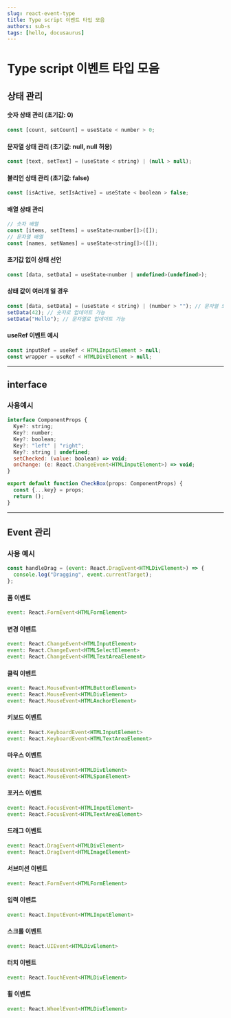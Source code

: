 ```yaml
---
slug: react-event-type
title: Type script 이벤트 타입 모음
authors: sub-s
tags: [hello, docusaurus]
---
```


# Type script 이벤트 타입 모음

## 상태 관리

#### 숫자 상태 관리 (초기값: 0)

```javascript
const [count, setCount] = useState < number > 0;
```

#### 문자열 상태 관리 (초기값: null, null 허용)

```javascript
const [text, setText] = (useState < string) | (null > null);
```

#### 불리언 상태 관리 (초기값: false)

```javascript
const [isActive, setIsActive] = useState < boolean > false;
```

#### 배열 상태 관리

```javascript
// 숫자 배열
const [items, setItems] = useState<number[]>([]);
// 문자열 배열
const [names, setNames] = useState<string[]>([]);
```

#### 초기값 없이 상태 선언

```javascript
const [data, setData] = useState<number | undefined>(undefined>);
```

#### 상태 값이 여러개 일 경우

```javascript
const [data, setData] = (useState < string) | (number > ""); // 문자열 또는 숫자
setData(42); // 숫자로 업데이트 가능
setData("Hello"); // 문자열로 업데이트 가능
```

#### useRef 이벤트 예시

```javascript
const inputRef = useRef < HTMLInputElement > null;
const wrapper = useRef < HTMLDivElement > null;
```

---

## interface

### 사용예시

```javascript
interface ComponentProps {
  Kye?: string;
  Key?: number;
  Key?: boolean;
  Key?: "left" | "right";
  Key?: string | undefined;
  setChecked: (value: boolean) => void;
  onChange: (e: React.ChangeEvent<HTMLInputElement>) => void;
}

export default function CheckBox(props: ComponentProps) {
  const {...key} = props;
  return ();
}
```

---

## Event 관리

### 사용 예시

```javascript
const handleDrag = (event: React.DragEvent<HTMLDivElement>) => {
  console.log("Dragging", event.currentTarget);
};
```

#### 폼 이벤트

```javascript
event: React.FormEvent<HTMLFormElement>
```

#### 변경 이벤트

```javascript
event: React.ChangeEvent<HTMLInputElement>
event: React.ChangeEvent<HTMLSelectElement>
event: React.ChangeEvent<HTMLTextAreaElement>
```

#### 클릭 이벤트

```javascript
event: React.MouseEvent<HTMLButtonElement>
event: React.MouseEvent<HTMLDivElement>
event: React.MouseEvent<HTMLAnchorElement>
```

#### 키보드 이벤트

```javascript
event: React.KeyboardEvent<HTMLInputElement>
event: React.KeyboardEvent<HTMLTextAreaElement>
```

#### 마우스 이벤트

```javascript
event: React.MouseEvent<HTMLDivElement>
event: React.MouseEvent<HTMLSpanElement>
```

#### 포커스 이벤트

```javascript
event: React.FocusEvent<HTMLInputElement>
event: React.FocusEvent<HTMLTextAreaElement>
```

#### 드래그 이벤트

```javascript
event: React.DragEvent<HTMLDivElement>
event: React.DragEvent<HTMLImageElement>
```

#### 서브미션 이벤트

```javascript
event: React.FormEvent<HTMLFormElement>
```

#### 입력 이벤트

```javascript
event: React.InputEvent<HTMLInputElement>
```

#### 스크롤 이벤트

```javascript
event: React.UIEvent<HTMLDivElement>
```

#### 터치 이벤트

```javascript
event: React.TouchEvent<HTMLDivElement>
```

#### 휠 이벤트

```javascript
event: React.WheelEvent<HTMLDivElement>
```
